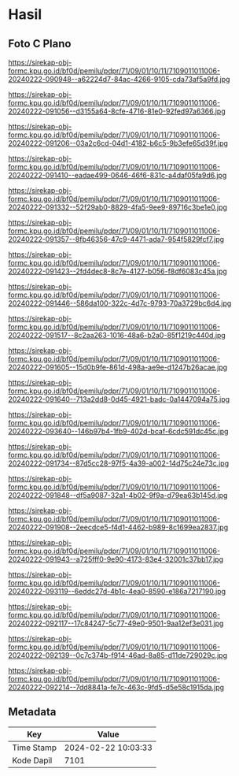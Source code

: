 # Hasil

## Foto C Plano

https://sirekap-obj-formc.kpu.go.id/bf0d/pemilu/pdpr/71/09/01/10/11/7109011011006-20240222-090948--a62224d7-84ac-4266-9105-cda73af5a9fd.jpg

https://sirekap-obj-formc.kpu.go.id/bf0d/pemilu/pdpr/71/09/01/10/11/7109011011006-20240222-091056--d3155a64-8cfe-4716-81e0-92fed97a6366.jpg

https://sirekap-obj-formc.kpu.go.id/bf0d/pemilu/pdpr/71/09/01/10/11/7109011011006-20240222-091206--03a2c6cd-04d1-4182-b6c5-9b3efe65d39f.jpg

https://sirekap-obj-formc.kpu.go.id/bf0d/pemilu/pdpr/71/09/01/10/11/7109011011006-20240222-091410--eadae499-0646-46f6-831c-a4daf05fa9d6.jpg

https://sirekap-obj-formc.kpu.go.id/bf0d/pemilu/pdpr/71/09/01/10/11/7109011011006-20240222-091332--52f29ab0-8829-4fa5-9ee9-89716c3be1e0.jpg

https://sirekap-obj-formc.kpu.go.id/bf0d/pemilu/pdpr/71/09/01/10/11/7109011011006-20240222-091357--8fb46356-47c9-4471-ada7-954f5829fcf7.jpg

https://sirekap-obj-formc.kpu.go.id/bf0d/pemilu/pdpr/71/09/01/10/11/7109011011006-20240222-091423--2fd4dec8-8c7e-4127-b056-f8df6083c45a.jpg

https://sirekap-obj-formc.kpu.go.id/bf0d/pemilu/pdpr/71/09/01/10/11/7109011011006-20240222-091446--586da100-322c-4d7c-9793-70a3729bc6d4.jpg

https://sirekap-obj-formc.kpu.go.id/bf0d/pemilu/pdpr/71/09/01/10/11/7109011011006-20240222-091517--8c2aa263-1016-48a6-b2a0-85f1219c440d.jpg

https://sirekap-obj-formc.kpu.go.id/bf0d/pemilu/pdpr/71/09/01/10/11/7109011011006-20240222-091605--15d0b9fe-861d-498a-ae9e-d1247b26acae.jpg

https://sirekap-obj-formc.kpu.go.id/bf0d/pemilu/pdpr/71/09/01/10/11/7109011011006-20240222-091640--713a2dd8-0d45-4921-badc-0a1447094a75.jpg

https://sirekap-obj-formc.kpu.go.id/bf0d/pemilu/pdpr/71/09/01/10/11/7109011011006-20240222-093640--146b97b4-1fb9-402d-bcaf-6cdc591dc45c.jpg

https://sirekap-obj-formc.kpu.go.id/bf0d/pemilu/pdpr/71/09/01/10/11/7109011011006-20240222-091734--87d5cc28-97f5-4a39-a002-14d75c24e73c.jpg

https://sirekap-obj-formc.kpu.go.id/bf0d/pemilu/pdpr/71/09/01/10/11/7109011011006-20240222-091848--df5a9087-32a1-4b02-9f9a-d79ea63b145d.jpg

https://sirekap-obj-formc.kpu.go.id/bf0d/pemilu/pdpr/71/09/01/10/11/7109011011006-20240222-091908--2eecdce5-f4d1-4462-b989-8c1699ea2837.jpg

https://sirekap-obj-formc.kpu.go.id/bf0d/pemilu/pdpr/71/09/01/10/11/7109011011006-20240222-091943--a725fff0-9e90-4173-83e4-32001c37bb17.jpg

https://sirekap-obj-formc.kpu.go.id/bf0d/pemilu/pdpr/71/09/01/10/11/7109011011006-20240222-093119--6eddc27d-4b1c-4ea0-8590-e186a7217190.jpg

https://sirekap-obj-formc.kpu.go.id/bf0d/pemilu/pdpr/71/09/01/10/11/7109011011006-20240222-092117--17c84247-5c77-49e0-9501-9aa12ef3e031.jpg

https://sirekap-obj-formc.kpu.go.id/bf0d/pemilu/pdpr/71/09/01/10/11/7109011011006-20240222-092139--0c7c374b-f914-46ad-8a85-d11de729029c.jpg

https://sirekap-obj-formc.kpu.go.id/bf0d/pemilu/pdpr/71/09/01/10/11/7109011011006-20240222-092214--7dd8841a-fe7c-463c-9fd5-d5e58c1915da.jpg


## Metadata

| Key        | Value               |
| ---------- | ------------------- |
| Time Stamp | 2024-02-22 10:03:33 |
| Kode Dapil | 7101                |



